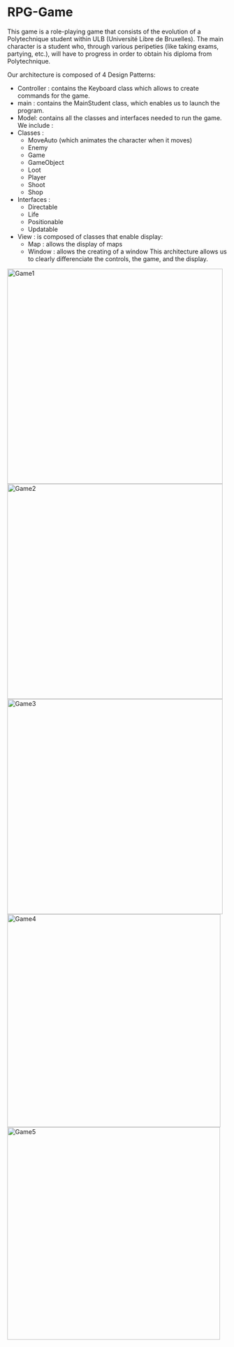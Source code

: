 # RPG-Game

This game is a role-playing game that consists of the evolution of a Polytechnique student within ULB (Université Libre de Bruxelles). The main character is a student who, through various peripeties (like taking exams, partying, etc.), will have to progress in order to obtain his diploma from Polytechnique.

Our architecture is composed of 4 Design Patterns:
- Controller : contains the Keyboard class which allows to create commands for the game.
- main : contains the MainStudent class, which enables us to launch the program.
- Model: contains all the classes and interfaces needed to run the game. We
include :
- Classes :
  - MoveAuto (which animates the character when it moves)
  - Enemy
  - Game
  - GameObject
  - Loot
  - Player
  - Shoot
  - Shop
- Interfaces :
  - Directable
  - Life
  - Positionable
  - Updatable
- View : is composed of classes that enable display:
  - Map : allows the display of maps
  - Window : allows the creating of a window
This architecture allows us to clearly differenciate the controls, the game, and the display.

<img width="493" alt="Game1" src="https://github.com/Alban999/RPG-Game/assets/74149424/9835f88d-5ef6-4d7c-81dd-e0c9d9950c1f">
<img width="493" alt="Game2" src="https://github.com/Alban999/RPG-Game/assets/74149424/10fda25f-adbd-49ea-b12b-e858dfc1ae47">
<img width="493" alt="Game3" src="https://github.com/Alban999/RPG-Game/assets/74149424/88d59d02-243b-4d55-8f97-6380d99b1d3f">
<img width="488" alt="Game4" src="https://github.com/Alban999/RPG-Game/assets/74149424/f98853a3-3bb0-497b-92e3-786728d446bc">
<img width="487" alt="Game5" src="https://github.com/Alban999/RPG-Game/assets/74149424/1bb51350-958c-4994-9375-2f46761c84f8">
